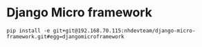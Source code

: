 # Django Micro framework

```
pip install -e git+git@192.168.70.115:nhdevteam/django-micro-framework.git#egg=djangomicroframework
```
